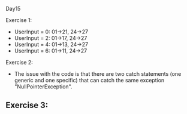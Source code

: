 Day15

Exercise 1:
- UserInput = 0:
    01->21, 24->27
- UserInput = 2:
    01->17, 24->27
- UserInput = 4:
    01->13, 24->27
- UserInput = 6:
    01->11, 24->27

Exercise 2:
- The issue with the code is that there are two catch statements (one generic and one specific)
that can catch the same exception "NullPointerException".

Exercise 3:
-
